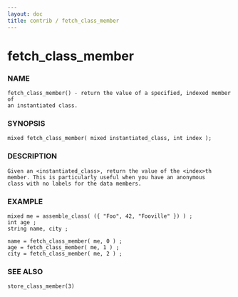 ```yaml
---
layout: doc
title: contrib / fetch_class_member
---
```

# fetch_class_member

### NAME

    fetch_class_member() - return the value of a specified, indexed member of
    an instantiated class.

### SYNOPSIS

    mixed fetch_class_member( mixed instantiated_class, int index );

### DESCRIPTION

    Given an <instantiated_class>, return the value of the <index>th
    member. This is particularly useful when you have an anonymous 
    class with no labels for the data members.

### EXAMPLE

    mixed me = assemble_class( ({ "Foo", 42, "Fooville" }) ) ;
    int age ;
    string name, city ;

    name = fetch_class_member( me, 0 ) ;
    age = fetch_class_member( me, 1 ) ;
    city = fetch_class_member( me, 2 ) ;

### SEE ALSO

    store_class_member(3)
